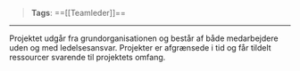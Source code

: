 >**Tags**: ==[[Teamleder]]== ​
___

Projektet udgår fra grundorganisationen og består af både medarbejdere uden og med ledelsesansvar. Projekter er afgrænsede i tid og får tildelt ressourcer svarende til projektets omfang.​